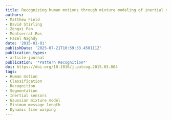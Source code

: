 ```yaml
---
title: Recognizing human motions through mixture modeling of inertial data
authors:
- Matthew Field
- David Stirling
- Zengxi Pan
- Montserrat Ros
- Fazel Naghdy
date: '2015-01-01'
publishDate: '2025-07-21T10:59:33.450111Z'
publication_types:
- article-journal
publication: '*Pattern Recognition*'
doi: https://doi.org/10.1016/j.patcog.2015.03.004
tags:
- Human motion
- Classification
- Recognition
- Segmentation
- Inertial sensors
- Gaussian mixture model
- Minimum message length
- Dynamic time warping
---
```

